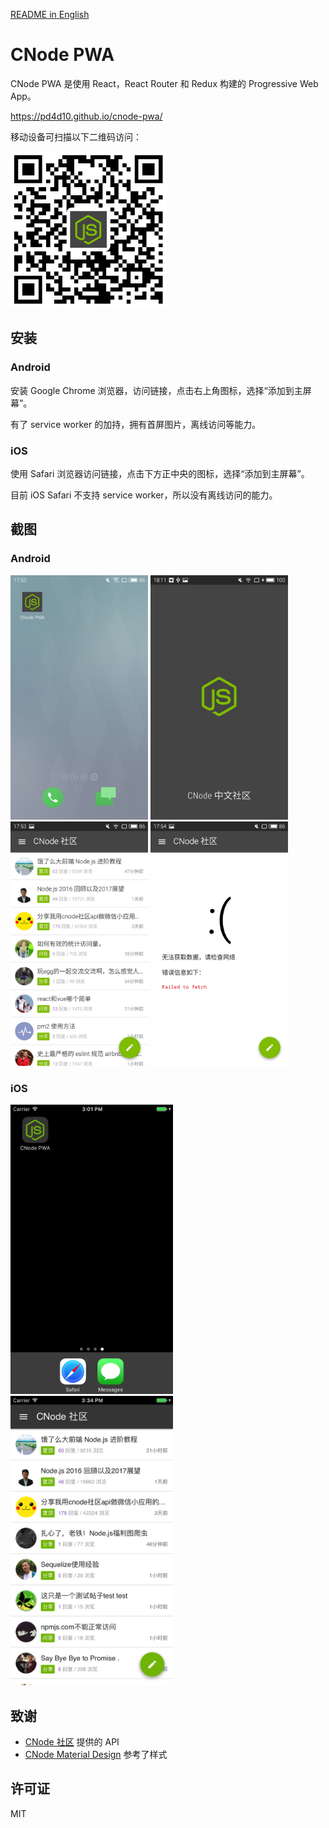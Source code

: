 [README in English](README.en.md)

# CNode PWA

CNode PWA 是使用 React，React Router 和 Redux 构建的 Progressive Web App。

https://pd4d10.github.io/cnode-pwa/

移动设备可扫描以下二维码访问：

<img src="assets/qrcode.png" width="250" alt="链接二维码" />

## 安装

### Android

安装 Google Chrome 浏览器，访问链接，点击右上角图标，选择“添加到主屏幕”。

有了 service worker 的加持，拥有首屏图片，离线访问等能力。

### iOS

使用 Safari 浏览器访问链接，点击下方正中央的图标，选择“添加到主屏幕”。

目前 iOS Safari 不支持 service worker，所以没有离线访问的能力。

## 截图

### Android

<img src="assets/android-1.jpg" width="220" alt="主屏幕图标" />
<img src="assets/android-2.jpg" width="220" alt="首屏图片" />
<img src="assets/android-3.jpg" width="220" alt="页面" />
<img src="assets/android-4.jpg" width="220" alt="离线访问" />

### iOS

<img src="assets/ios-1.png" width="260" alt="iOS 主屏幕图标" />
<img src="assets/ios-2.png" width="260" alt="iOS 上的页面" />

## 致谢

* [CNode 社区](https://cnodejs.org/api) 提供的 API
* [CNode Material Design](https://github.com/TakWolf/CNode-Material-Design) 参考了样式

## 许可证

MIT
